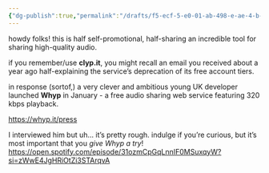 ```yaml
---
{"dg-publish":true,"permalink":"/drafts/f5-ecf-5-e0-01-ab-498-e-ae-4-b-054-af-505-fa-8-a/","dgHomeLink":true,"dgPassFrontmatter":false}
---
```



howdy folks! this is half self-promotional, half-sharing an incredible tool for sharing high-quality audio.

if you remember/use **clyp.it**, you might recall an email you received about a year ago half-explaining the service’s deprecation of its free account tiers. 

in response (sortof,) a very clever and ambitious young UK developer launched **Whyp** in January - a free audio sharing web service featuring 320 kbps playback. 

https://whyp.it/press

I interviewed him but uh… it’s pretty rough. indulge if you’re curious, but it’s most important that you *give Whyp a try*! https://open.spotify.com/episode/31ozmCpGqLnnIF0MSuxqyW?si=zWwE4JgHRiOtZi3STArqvA